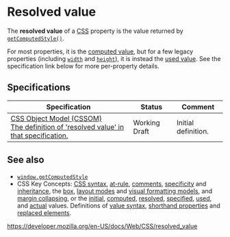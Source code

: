 # Resolved value

The **resolved value** of a [CSS](https://developer.mozilla.org/en-US/docs/Web/CSS) property is the value returned by [`getComputedStyle()`](https://developer.mozilla.org/en-US/docs/Web/API/Window/getComputedStyle).

For most properties, it is the [computed value](computed_value), but for a few legacy properties (including [`width`](width) and [`height`](height)), it is instead the [used value](used_value). See the specification link below for more per-property details.

## Specifications

<table><thead><tr class="header"><th>Specification</th><th>Status</th><th>Comment</th></tr></thead><tbody><tr class="odd"><td><a href="https://drafts.csswg.org/cssom/#resolved-values">CSS Object Model (CSSOM)<br />
<span class="small">The definition of 'resolved value' in that specification.</span></a></td><td><span class="spec-wd">Working Draft</span></td><td>Initial definition.</td></tr></tbody></table>

## See also

- [`window.getComputedStyle`](https://developer.mozilla.org/en-US/docs/Web/API/Window/getComputedStyle)
- CSS Key Concepts: [CSS syntax](syntax), [at-rule](at-rule), [comments](comments), [specificity](specificity) and [inheritance](inheritance), the [box](css_box_model/introduction_to_the_css_box_model), [layout modes](layout_mode) and [visual formatting models](visual_formatting_model), and [margin collapsing](css_box_model/mastering_margin_collapsing), or the [initial](initial_value), [computed](computed_value), [resolved](resolved_value), [specified](specified_value), [used](used_value), and [actual](actual_value) values. Definitions of [value syntax](value_definition_syntax), [shorthand properties](shorthand_properties) and [replaced elements](replaced_element).

<a href="https://developer.mozilla.org/en-US/docs/Web/CSS/resolved_value" class="_attribution-link">https://developer.mozilla.org/en-US/docs/Web/CSS/resolved_value</a>
